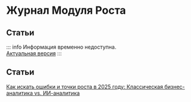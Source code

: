 # Журнал Модуля Роста
## Статьи

::: info
Информация временно недоступна. <br>
[Актуальная версия](https://journal.kto1.io)
:::

## Статьи
[Как искать ошибки и точки роста в 2025 году: Классическая бизнес-аналитика vs. ИИ-аналитика](/ai-business-analytics-2025.md)

